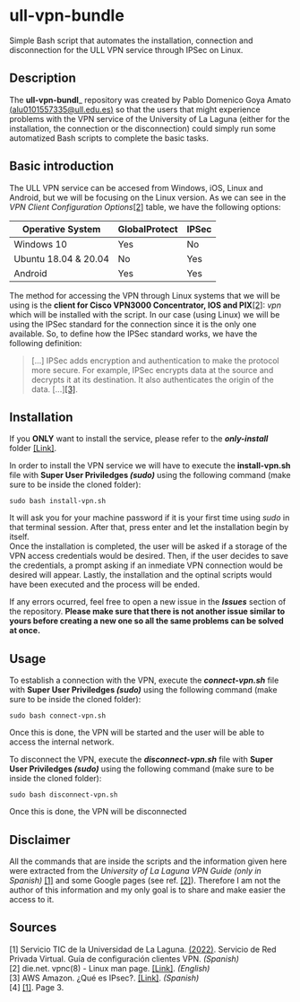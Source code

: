 # ull-vpn-bundle
Simple Bash script that automates the installation, connection and disconnection for the ULL VPN service through IPSec on Linux.

## Description
The **ull-vpn-bundl**_ repository was created by Pablo Domenico Goya Amato [(alu0101557335@ull.edu.es)](mailto:alu0101557335@ull.edu.es) so that the users that might experience problems with the VPN service
of the University of La Laguna (either for the installation, the connection or the disconnection) could simply run some automatized Bash scripts to complete the basic tasks.

## Basic introduction
The ULL VPN service can be accesed from Windows, iOS, Linux and Android, but we will be focusing on the Linux version. As we can see in the _VPN Client Configuration Options_[[2]](#2) table,
we have the following options:

|Operative System|GlobalProtect|IPSec|
|---|---|---|
|Windows 10|Yes|No|
|Ubuntu 18.04 & 20.04|No|Yes|
|Android|Yes|Yes|

The method for accessing the VPN through Linux systems that we will be using is the **client for Cisco VPN3000 Concentrator, IOS and PIX**[[2]](#2): *vpn* which will be installed with the script.
In our case (using Linux) we will be using the IPSec standard for the connection since it is the only one available. So, to define how the IPSec standard works, we have the following definition:

> [...] IPSec adds encryption and authentication to make the protocol more secure. For example, IPSec encrypts data at the source and decrypts it at its destination. It also authenticates the origin of the data. [...][[3]](#3).

## Installation
If you **ONLY** want to install the service, please refer to the ***only-install*** folder [[Link]](https://github.com/alu0101557335/ull-vpn-bundle/only-install).

In order to install the VPN service we will have to execute the **install-vpn.sh** file with **Super User Priviledges _(sudo)_** using the following command (make sure to be inside the cloned folder):

``sudo bash install-vpn.sh``

It will ask you for your machine password if it is your first time using _sudo_ in that terminal session. After that, press enter and let the installation begin by itself.<br>
Once the installation is completed, the user will be asked if a storage of the VPN access credentials would be desired. Then, if the user decides to save the credentials, a prompt
asking if an inmediate VPN connection would be desired will appear. Lastly, the installation and the optinal scripts would have been executed and the process will be ended.<br>

If any errors ocurred, feel free to open a new issue in the ***Issues*** section of the repository. __Please make sure that there is not another issue similar to yours before creating a new one
so all the same problems can be solved at once.__

## Usage
To establish a connection with the VPN, execute the ***connect-vpn.sh*** file with **Super User Priviledges _(sudo)_** using the following command (make sure to be inside the cloned folder):

``sudo bash connect-vpn.sh``

Once this is done, the VPN will be started and the user will be able to access the internal network.<br>

To disconnect the VPN, execute the ***disconnect-vpn.sh*** file with **Super User Priviledges _(sudo)_** using the following command (make sure to be inside the cloned folder):

``sudo bash disconnect-vpn.sh``

Once this is done, the VPN will be disconnected <br>

## Disclaimer
All the commands that are inside the scripts and the information given here were extracted from the *University of La Laguna VPN Guide (only in Spanish)* [[1]](#1) and some Google pages (see ref. [[2]](#2)). 
Therefore I am not the author of this information and my only goal is to share and make easier the access to it.

## Sources
<a id="1">[1]</a>
Servicio TIC de la Universidad de La Laguna. [(2022)](https://docs.google.com/document/d/1xhSRVqo6y5HYtQQtBemLEwDG6a_yjGlzrxjwuYxIQAk/edit#heading=h.gjdgxs).
Servicio de Red Privada Virtual.
Guía de configuración clientes VPN. _(Spanish)_<br>
<a id="2">[2]</a>
die.net.
vpnc(8) - Linux man page. [[Link]](https://linux.die.net/man/8/vpnc). _(English)_<br>
<a id="3">[3]</a>
AWS Amazon.
¿Qué es IPsec?. [[Link]](https://aws.amazon.com/es/what-is/ipsec/). _(Spanish)_<br>
<a id="4">[4]</a>
[[1]](#1). Page 3.
